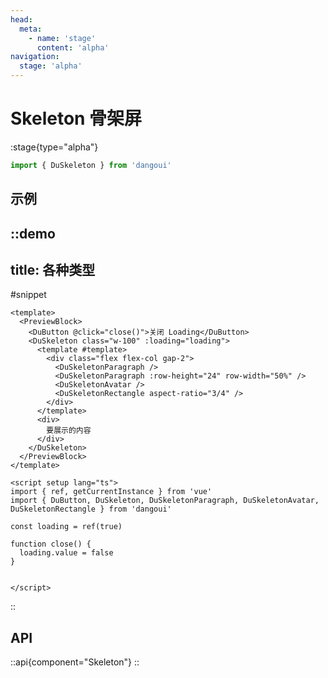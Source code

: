 ```yaml
---
head:
  meta:
    - name: 'stage'
      content: 'alpha'
navigation:
  stage: 'alpha'
---
```


# Skeleton 骨架屏

:stage{type="alpha"}

```ts
import { DuSkeleton } from 'dangoui'
```

## 示例

::demo
---
title: 各种类型
---

#snippet
```vue
<template>
  <PreviewBlock>
    <DuButton @click="close()">关闭 Loading</DuButton>
    <DuSkeleton class="w-100" :loading="loading">
      <template #template>
        <div class="flex flex-col gap-2">
          <DuSkeletonParagraph />
          <DuSkeletonParagraph :row-height="24" row-width="50%" />
          <DuSkeletonAvatar />
          <DuSkeletonRectangle aspect-ratio="3/4" />
        </div>
      </template>
      <div>
        要展示的内容
      </div>
    </DuSkeleton>
  </PreviewBlock>
</template>

<script setup lang="ts">
import { ref, getCurrentInstance } from 'vue'
import { DuButton, DuSkeleton, DuSkeletonParagraph, DuSkeletonAvatar, DuSkeletonRectangle } from 'dangoui'

const loading = ref(true)

function close() {
  loading.value = false
}


</script>
```
::


## API

::api{component="Skeleton"}
::
